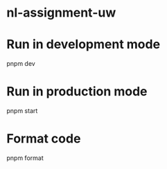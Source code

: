# nl-assignment-uw

# Run in development mode

pnpm dev

# Run in production mode

pnpm start

# Format code

pnpm format
